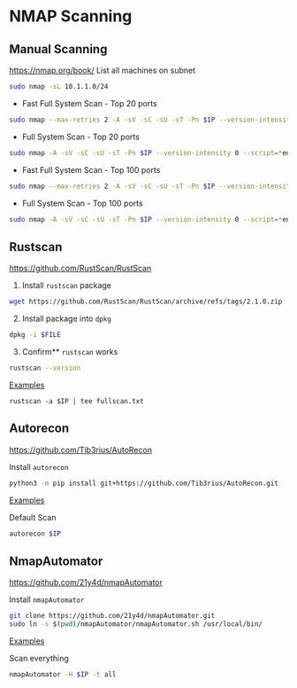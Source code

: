 # NMAP Scanning

## Manual Scanning
https://nmap.org/book/
List all machines on subnet
```bash
sudo nmap -sL 10.1.1.0/24
```


- Fast Full System Scan - Top 20 ports
```bash
sudo nmap --max-retries 2 -A -sV -sC -sU -sT -Pn $IP --version-intensity 0 --script=*enum --top-ports 20 | tee fullscan.txt
```
- Full System Scan - Top 20 ports
```bash
sudo nmap -A -sV -sC -sU -sT -Pn $IP --version-intensity 0 --script=*enum --top-ports 20 | tee fullscan.txt
```
- Fast Full System Scan - Top 100 ports
```bash
sudo nmap --max-retries 2 -A -sV -sC -sU -sT -Pn $IP --version-intensity 0 --script=*enum --top-ports 100 | tee fullscan.txt
```
- Full System Scan - Top 100 ports
```bash
sudo nmap -A -sV -sC -sU -sT -Pn $IP --version-intensity 0 --script=*enum --top-ports 100 | tee fullscan.txt
```




## Rustscan
https://github.com/RustScan/RustScan

1. Install `rustscan` package
```bash
wget https://github.com/RustScan/RustScan/archive/refs/tags/2.1.0.zip
```
2. Install package into `dpkg`
```bash
dpkg -i $FILE
```
3. Confirm** `rustscan` works
```bash
rustscan --version
```
<ins>Examples</in>

```
rustscan -a $IP | tee fullscan.txt
```

## Autorecon
https://github.com/Tib3rius/AutoRecon

Install `autorecon`
```bash
python3 -m pip install git+https://github.com/Tib3rius/AutoRecon.git
```
<ins>Examples</ins>

Default Scan
```bash
autorecon $IP 
```

## NmapAutomator
https://github.com/21y4d/nmapAutomator

Install `nmapAutomator`
```bash
git clone https://github.com/21y4d/nmapAutomator.git
sudo ln -s $(pwd)/nmapAutomator/nmapAutomator.sh /usr/local/bin/
```
<ins>Examples</ins>

Scan everything
```bash
nmapAutomator -H $IP -t all 
```
